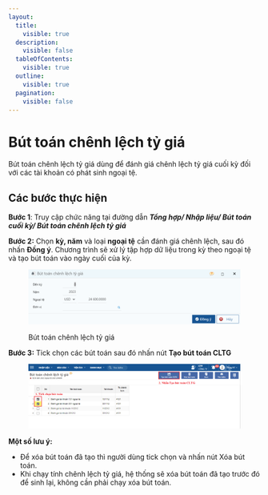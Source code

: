 ```yaml
---
layout:
  title:
    visible: true
  description:
    visible: false
  tableOfContents:
    visible: true
  outline:
    visible: true
  pagination:
    visible: false
---
```


# Bút toán chênh lệch tỷ giá

Bút toán chênh lệch tỷ giá dùng để đánh giá chênh lệch tỷ giá cuối kỳ đối với các tài khoản có phát sinh ngoại tệ.

## **Các bước thực hiện**

**Bước 1**: Truy cập chức năng tại đường dẫn _**Tổng hợp/ Nhập liệu/ Bút toán cuối kỳ/ Bút toán chênh lệch tỷ giá**_

**Bước 2:** Chọn **kỳ, năm** và loại **ngoại tệ** cần đánh giá chênh lệch, sau đó nhấn **Đồng ý**. Chương trình sẽ xử lý tập hợp dữ liệu trong kỳ theo ngoại tệ và tạo bút toán vào ngày cuối của kỳ.

<figure><img src="../../.gitbook/assets/bt kết chuyển 1 (1).png" alt=""><figcaption><p>Bút toán chênh lệch tỷ giá</p></figcaption></figure>

**Bước 3:** Tick chọn các bút toán sau đó nhấn nút **Tạo bút toán CLTG**

<figure><img src="../../.gitbook/assets/bt cltg 2.png" alt=""><figcaption></figcaption></figure>

**Một số lưu ý:**

* Để xóa bút toán đã tạo thì người dùng tick chọn và nhấn nút Xóa bút toán.
* Khi chạy tính chênh lệch tỷ giá, hệ thống sẽ xóa bút toán đã tạo trước đó để sinh lại, không cần phải chạy xóa bút toán.
